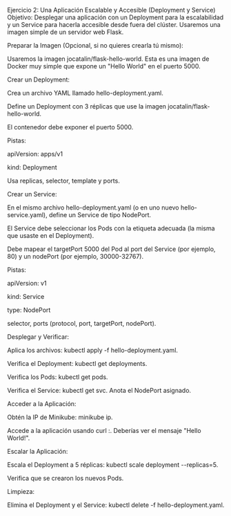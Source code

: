 Ejercicio 2: Una Aplicación Escalable y Accesible (Deployment y Service)
Objetivo: Desplegar una aplicación con un Deployment para la escalabilidad y un Service para hacerla accesible desde fuera del clúster. Usaremos una imagen simple de un servidor web Flask.

Preparar la Imagen (Opcional, si no quieres crearla tú mismo):

Usaremos la imagen jocatalin/flask-hello-world. Esta es una imagen de Docker muy simple que expone un "Hello World" en el puerto 5000.

Crear un Deployment:

Crea un archivo YAML llamado hello-deployment.yaml.

Define un Deployment con 3 réplicas que use la imagen jocatalin/flask-hello-world.

El contenedor debe exponer el puerto 5000.

Pistas:

apiVersion: apps/v1

kind: Deployment

Usa replicas, selector, template y ports.

Crear un Service:

En el mismo archivo hello-deployment.yaml (o en uno nuevo hello-service.yaml), define un Service de tipo NodePort.

El Service debe seleccionar los Pods con la etiqueta adecuada (la misma que usaste en el Deployment).

Debe mapear el targetPort 5000 del Pod al port del Service (por ejemplo, 80) y un nodePort (por ejemplo, 30000-32767).

Pistas:

apiVersion: v1

kind: Service

type: NodePort

selector, ports (protocol, port, targetPort, nodePort).

Desplegar y Verificar:

Aplica los archivos: kubectl apply -f hello-deployment.yaml.

Verifica el Deployment: kubectl get deployments.

Verifica los Pods: kubectl get pods.

Verifica el Service: kubectl get svc. Anota el NodePort asignado.

Acceder a la Aplicación:

Obtén la IP de Minikube: minikube ip.

Accede a la aplicación usando curl <minikube-ip>:<node-port-asignado>. Deberías ver el mensaje "Hello World!".

Escalar la Aplicación:

Escala el Deployment a 5 réplicas: kubectl scale deployment <nombre-del-deployment> --replicas=5.

Verifica que se crearon los nuevos Pods.

Limpieza:

Elimina el Deployment y el Service: kubectl delete -f hello-deployment.yaml.